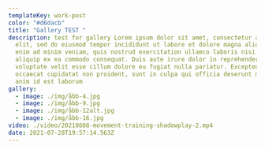 ```yaml
---
templateKey: work-post
color: "#d6dacb"
title: "Gallery TEST "
description: test for gallery Lorem ipsum dolor sit amet, consectetur adipiscing
  elit, sed do eiusmod tempor incididunt ut labore et dolore magna aliqua. Ut
  enim ad minim veniam, quis nostrud exercitation ullamco laboris nisi ut
  aliquip ex ea commodo consequat. Duis aute irure dolor in reprehenderit in
  voluptate velit esse cillum dolore eu fugiat nulla pariatur. Excepteur sint
  occaecat cupidatat non proident, sunt in culpa qui officia deserunt mollit
  anim id est laborum
gallery:
  - image: ./img/åbb-4.jpg
  - image: ./img/åbb-9.jpg
  - image: ./img/åbb-12alt.jpg
  - image: ./img/åbb-16.jpg
video: ./video/20210608-movement-training-shadowplay-2.mp4
date: 2021-07-28T19:57:14.563Z
---
```

